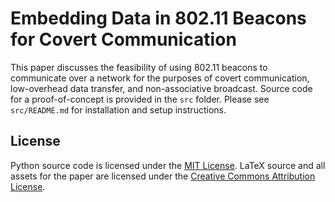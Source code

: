 # Embedding Data in 802.11 Beacons for Covert Communication

This paper discusses the feasibility of using 802.11 beacons to communicate over a network for the purposes of covert communication, low-overhead data transfer, and non-associative broadcast.  Source code for a proof-of-concept is provided in the `src` folder.  Please see `src/README.md` for installation and setup instructions.

## License
Python source code is licensed under the [MIT License](src/LICENSE.txt).
LaTeX source and all assets for the paper are licensed under the [Creative Commons Attribution License](https://creativecommons.org/licenses/by/4.0/).
